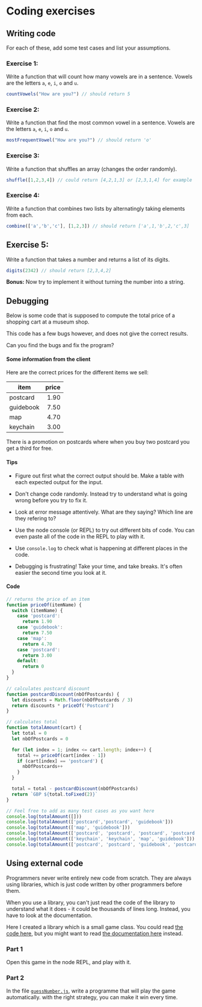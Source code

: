 # Coding exercises

## Writing code

For each of these, add some test cases and list your assumptions.

### Exercise 1:

Write a function that will count how many vowels are in a sentence. Vowels are the letters `a`, `e`, `i`, `o` and `u`.

```js
countVowels("How are you?") // should return 5
```

### Exercise 2:

Write a function that find the most common vowel in a sentence. Vowels are the letters `a`, `e`, `i`, `o` and `u`.

```js
mostFrequentVowel("How are you?") // should return 'o'
```

### Exercise 3:

Write a function that shuffles an array (changes the order randomly). 

```js
shuffle([1,2,3,4]) // could return [4,2,1,3] or [2,3,1,4] for example
```

### Exercise 4:

Write a function that combines two lists by alternatingly taking elements from each.

```js
combine(['a','b','c'], [1,2,3]) // should return ['a',1,'b',2,'c',3]
```

## Exercise 5:

Write a function that takes a number and returns a list of its digits.

```js
digits(2342) // should return [2,3,4,2]
```

**Bonus:** Now try to implement it without turning the number into a string.

## Debugging

Below is some code that is supposed to compute the total price of a shopping cart at a museum shop.

This code has a few bugs however, and does not give the correct results.

Can you find the bugs and fix the program?

#### Some information from the client

Here are the correct prices for the different items we sell:

item | price
| --- | ---: |
postcard | 1.90
guidebook | 7.50
map | 4.70
keychain | 3.00

There is a promotion on postcards where when you buy two postcard you get a third for free.

#### Tips

* Figure out first what the correct output should be. Make a table with each expected output for the input.

* Don't change code randomly. Instead try to understand what is going wrong before you try to fix it.

* Look at error message attentively. What are they saying? Which line are they refering to?

* Use the node console (or REPL) to try out different bits of code. You can even paste all of the code in the REPL to play with it.

* Use `console.log` to check what is happening at different places in the code.

* Debugging is frustrating! Take your time, and take breaks. It's often easier the second time you look at it.

#### Code 
```js
// returns the price of an item
function priceOf(itemName) {
  switch (itemName) {
    case 'postcard':
      return 1.90
    case 'guidebook':
      return 7.50
    case 'map':
      return 4.70
    case 'postcard':
      return 3.00
    default:
      return 0
  }
}

// calculates postcard discount
function postcardDiscount(nbOfPostcards) {
  let discounts = Math.floor(nbOfPostcards / 3)
  return discounts * priceOf('Postcard')
}

// calculates total
function totalAmount(cart) {
  let total = 0
  let nbOfPostcards = 0

  for (let index = 1; index <= cart.length; index++) {
    total += priceOf(cart[index - 1])
    if (cart[index] == 'postcard') {
      nbOfPostcards++
    }
  }

  total = total - postcardDiscount(nbOfPostcards)
  return `GBP ${total.toFixed(2)}`
}

// Feel free to add as many test cases as you want here
console.log(totalAmount([]))
console.log(totalAmount(['postcard','postcard', 'guidebook']))
console.log(totalAmount(['map', 'guidebook']))
console.log(totalAmount(['postcard', 'postcard', 'postcard', 'postcard']))
console.log(totalAmount(['keychain', 'keychain', 'map', 'guidebook']))
console.log(totalAmount(['postcard', 'postcard', 'guidebook', 'postcard', 'map']))
```

## Using external code

Programmers never write entirely new code from scratch. They are always using libraries, which is just code written by other programmers before them.

When you use a library, you can't just read the code of the library to understand what it does - it could be thousands of lines long. Instead, you have to look at the documentation.

Here I created a library which is a small game class. You could read [the code here](/guessing_game/GuessingGame.js), but you might want to read [the documentation here](/guessing_game/GuessingGame_documentation.md) instead.

### Part 1

Open this game in the node REPL, and play with it.

### Part 2

In the file [`guessNumber.js`](/exercises/lesson_2/guessNumber.js), write a programme that will play the game automatically.
with the right strategy, you can make it win every time.

